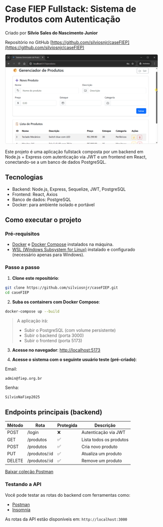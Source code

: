 # Case FIEP Fullstack: Sistema de Produtos com Autenticação

Criado por **Silvio Sales do Nascimento Junior**

Repositório no GitHub [https://github.com/silviosnjr/caseFIEP](https://github.com/silviosnjr/caseFIEP)

![Amostra do case em execução](./amostra.gif)

Este projeto é uma aplicação fullstack composta por um backend em Node.js + Express com autenticação via JWT e um frontend em React, conectando-se a um banco de dados PostgreSQL.

## Tecnologias

- Backend: Node.js, Express, Sequelize, JWT, PostgreSQL
- Frontend: React, Axios
- Banco de dados: PostgreSQL
- Docker: para ambiente isolado e portável

## Como executar o projeto

### Pré-requisitos

- [Docker](https://www.docker.com/products/docker-desktop/) e [Docker Compose](https://docs.docker.com/compose/) instalados na máquina.
- [WSL (Windows Subsystem for Linux)](https://learn.microsoft.com/pt-br/windows/wsl/install) instalado e configurado (necessário apenas para Windows).


### Passo a passo

1. **Clone este repositório**:
```bash
git clone https://github.com/silviosnjr/caseFIEP.git
cd caseFIEP
```

2. **Suba os containers com Docker Compose**:
```bash
docker-compose up --build
```

> A aplicação irá:
> - Subir o PostgreSQL (com volume persistente)
> - Subir o backend (porta 3000)
> - Subir o frontend (porta 5173)

3. **Acesse no navegador**:
[http://localhost:5173](http://localhost:5173)

4. **Acesse o sistema com o seguinte usuário teste (pré-criado)**:

Email:
```
admin@fiep.org.br
```
Senha:
```
SilvioNaFiep2025
```

## Endpoints principais (backend)

| Método | Rota         | Protegida | Descrição              |
|--------|--------------|-----------|------------------------|
| POST   | /login       | ❌        | Autenticação via JWT   |
| GET    | /produtos    | ✅        | Lista todos os produtos|
| POST   | /produtos    | ✅        | Cria novo produto      |
| PUT    | /produtos/:id| ✅        | Atualiza um produto    |
| DELETE | /produtos/:id| ✅        | Remove um produto      |

[Baixar coleção Postman](./case-api/postman/collection.json)


### Testando a API
Você pode testar as rotas do backend com ferramentas como:
- [Postman](https://www.postman.com/)
- [Insomnia](https://insomnia.rest/)

As rotas da API estão disponíveis em: `http://localhost:3000`

